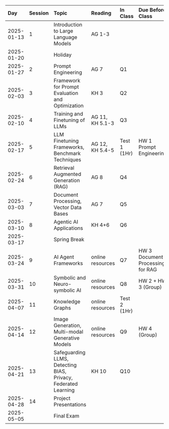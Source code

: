 | Day        | Session   | Topic                                                          | Reading          | In Class     | Due Before Class                 |
|:-----------|:----------|:---------------------------------------------------------------|:-----------------|:-------------|:---------------------------------|
| 2025-01-13 | 1         | Introduction to Large Language Models                          | AG 1-3           |              |                                  |
| 2025-01-20 |           | Holiday                                                        |                  |              |                                  |
| 2025-01-27 | 2         | Prompt Engineering                                             | AG 7             | Q1           |                                  |
| 2025-02-03 | 3         | Framework for Prompt Evaluation and Optimization               | KH 3             | Q2           |                                  |
| 2025-02-10 | 4         | Training and Finetuning of LLMs                                | AG 11, KH 5.1-3                | Q3           |                                  |
| 2025-02-17 | 5         | LLM Finetuning Frameworks, Benchmark Techniques                | AG 12, KH 5.4-5   | Test 1 (1Hr) | HW 1 Prompt Engineering          |
| 2025-02-24 | 6         | Retrieval Augmented Generation (RAG)                           | AG 8             | Q4           |                                  |
| 2025-03-03 | 7         | Document Processing, Vector Data Bases                         | AG 7             | Q5           |          |
| 2025-03-10 | 8         | Agentic AI Applications                                        | KH 4+6           | Q6           |                                  |
| 2025-03-17 |           | Spring  Break | | | |
| 2025-03-24 | 9         | AI Agent Frameworks | online resources | Q7 | HW 3 Document Processing for RAG |
| 2025-03-31 | 10        | Symbolic and Neuro-symbolic AI                                 | online resources | Q8  |  HW 2 + HW 3 (Group) |
| 2025-04-07 | 11        | Knowledge Graphs                                               | online resources | Test 2  (1Hr)   | |
| 2025-04-14 | 12        | Image Generation, Multi-modal Generative Models                | online resources | Q9       |  HW 4 (Group) |
| 2025-04-21 | 13        | Safeguarding LLMS, Detecting BIAS, Privacy, Federated Learning | KH 10            | Q10          | |
| 2025-04-28 | 14        | Project Presentations |                  |              | |
| 2025-05-05 |           | Final Exam |                  |              | |
